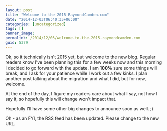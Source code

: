 ```yaml
---
layout: post
title: "Welcome to the 2015 RaymondCamden.com"
date: "2014-12-03T06:40:35+06:00"
categories: [uncategorized]
tags: []
banner_image: 
permalink: /2014/12/03/welcome-to-the-2015-raymondcamden-com
guid: 5379
---
```


Ok, so it technically isn't 2015 yet, but welcome to the new blog. Regular readers know I've been planning this for a few weeks now and this morning I decided to go forward with the update. I am <strong>100%</strong> sure some things will break, and I ask for your patience while I work out a few kinks. I plan another post talking about the migration and what I did, but for now, welcome. 

At the end of the day, I figure my readers care about what I say, not how I say it, so hopefully this will change won't impact that.

Hopefully I'll have some other big changes to announce soon as well. ;)

Oh - as an FYI, the RSS feed has been updated. Please change to the new URL.